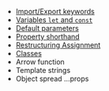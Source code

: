 - [Import/Export keywords](Import-and-Export)
- [Variables `let` and `const`](Variables-let-and-const)
- [Default parameters](Default-Parameters)
- [Property shorthand](Property-Shorthand)
- [Restructuring Assignment](Destructuring-Assignment)
- [Classes](Classes)
- Arrow function
- Template strings
- Object spread ...props